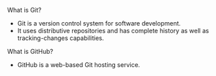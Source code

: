 What is Git?
- Git is a version control system for software development.
- It uses distributive repositories and has complete history as well as tracking-changes capabilities.

What is GitHub?
- GitHub is a web-based Git hosting service.
